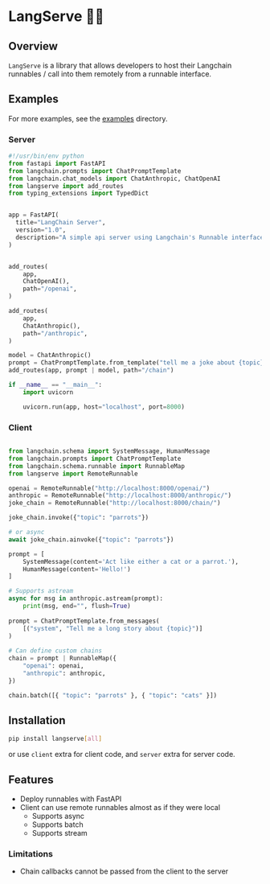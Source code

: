 # LangServe 🦜️🔗 

## Overview

`LangServe` is a library that allows developers to host their Langchain runnables / 
call into them remotely from a runnable interface.

## Examples

For more examples, see the [examples](./examples) directory.

### Server

```python
#!/usr/bin/env python
from fastapi import FastAPI
from langchain.prompts import ChatPromptTemplate
from langchain.chat_models import ChatAnthropic, ChatOpenAI
from langserve import add_routes
from typing_extensions import TypedDict


app = FastAPI(
  title="LangChain Server",
  version="1.0",
  description="A simple api server using Langchain's Runnable interfaces",
)


add_routes(
    app,
    ChatOpenAI(),
    path="/openai",
)

add_routes(
    app,
    ChatAnthropic(),
    path="/anthropic",
)

model = ChatAnthropic()
prompt = ChatPromptTemplate.from_template("tell me a joke about {topic}")
add_routes(app, prompt | model, path="/chain")

if __name__ == "__main__":
    import uvicorn

    uvicorn.run(app, host="localhost", port=8000)
```

### Client

```python

from langchain.schema import SystemMessage, HumanMessage
from langchain.prompts import ChatPromptTemplate
from langchain.schema.runnable import RunnableMap
from langserve import RemoteRunnable

openai = RemoteRunnable("http://localhost:8000/openai/")
anthropic = RemoteRunnable("http://localhost:8000/anthropic/")
joke_chain = RemoteRunnable("http://localhost:8000/chain/")

joke_chain.invoke({"topic": "parrots"})

# or async
await joke_chain.ainvoke({"topic": "parrots"})

prompt = [
    SystemMessage(content='Act like either a cat or a parrot.'), 
    HumanMessage(content='Hello!')
]

# Supports astream
async for msg in anthropic.astream(prompt):
    print(msg, end="", flush=True)
    
prompt = ChatPromptTemplate.from_messages(
    [("system", "Tell me a long story about {topic}")]
)
    
# Can define custom chains
chain = prompt | RunnableMap({
    "openai": openai,
    "anthropic": anthropic,
})

chain.batch([{ "topic": "parrots" }, { "topic": "cats" }])
```

## Installation

```bash
pip install langserve[all]
```

or use `client` extra for client code, and `server` extra for server code.

## Features

- Deploy runnables with FastAPI
- Client can use remote runnables almost as if they were local
    - Supports async
    - Supports batch
    - Supports stream

### Limitations

- Chain callbacks cannot be passed from the client to the server
